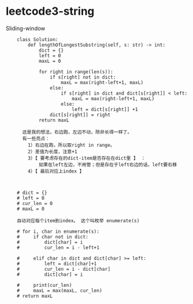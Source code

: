 # leetcode3-string

Sliding-window

        class Solution:
            def lengthOfLongestSubstring(self, s: str) -> int:
                dict = {}
                left = 0
                maxL = 0

                for right in range(len(s)):
                    if s[right] not in dict:
                        maxL = max(right-left+1, maxL)
                    else:
                        if s[right] in dict and dict[s[right]] < left:
                            maxL = max(right-left+1, maxL)
                        else:
                            left = dict[s[right]] +1
                    dict[s[right]] = right
                return maxL

          这是我的想法，右边跑，左边不动，除非长得一样了。
          有一些亮点：
            1）右边在跑，所以取right in range。 
            2）差值为长度，注意+1
            3）【 要考虑存在的dict-item是否存在在dict里 】 ：
                如果在left左边，不用管；但是存在于left右边的话，left要右移
            4）【 最后对应上index 】



        # dict = {}
        # left = 0
        # cur_len = 0
        # maxL = 0

        自动对应每个item到index。 这个叫枚举 enumerate(s)

        # for i, char in enumerate(s):
        #     if char not in dict:
        #         dict[char] = i
        #         cur_len = i - left+1 

        #     elif char in dict and dict[char] >= left:
        #         left = dict[char]+1
        #         cur_len = i - dict[char]
        #         dict[char] = i    
                
        #     print(cur_len)
        #     maxL = max(maxL, cur_len)
        # return maxL
        

       

            
